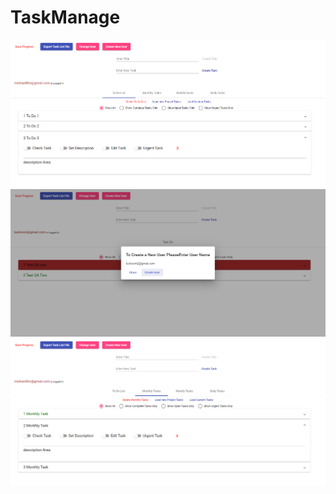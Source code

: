 # TaskManage

<img src="./Doto List.PNG">

<img src="./Creating User.PNG">

<img src="./Monthly List.PNG">
